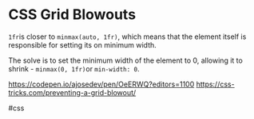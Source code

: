 # CSS Grid Blowouts
`1fr`is closer to `minmax(auto, 1fr)`, which means that the element itself is responsible for setting its on minimum width.

The solve is to set the minimum width of the element to 0, allowing it to shrink - `minmax(0, 1fr)`or `min-width: 0`.

https://codepen.io/ajosedev/pen/OeERWQ?editors=1100
https://css-tricks.com/preventing-a-grid-blowout/

#css